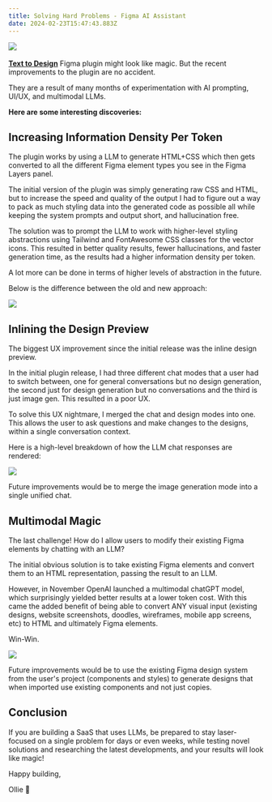 ```yaml
---
title: Solving Hard Problems - Figma AI Assistant
date: 2024-02-23T15:47:43.883Z
---
```

![](https://media.licdn.com/dms/image/D5612AQGCDqUZqrl_Fg/article-inline_image-shrink_1500_2232/0/1705332400709?e=1714003200&v=beta&t=vYlqCtW1foatvl5ZAd2dZ8UN3Ptrj9PgYaA2JXOTIXA)\
\
**[Text to Design](https://www.figma.com/community/plugin/1234140943476658588/text-to-design-ai-assistant)** Figma plugin might look like magic. But the recent improvements to the plugin are no accident.

They are a result of many months of experimentation with AI prompting, UI/UX, and multimodal LLMs.

**Here are some interesting discoveries:**

## Increasing Information Density Per Token

The plugin works by using a LLM to generate HTML+CSS which then gets converted to all the different Figma element types you see in the Figma Layers panel.

The initial version of the plugin was simply generating raw CSS and HTML, but to increase the speed and quality of the output I had to figure out a way to pack as much styling data into the generated code as possible all while keeping the system prompts and output short, and hallucination free.

The solution was to prompt the LLM to work with higher-level styling abstractions using Tailwind and FontAwesome CSS classes for the vector icons. This resulted in better quality results, fewer hallucinations, and faster generation time, as the results had a higher information density per token.

A lot more can be done in terms of higher levels of abstraction in the future.

Below is the difference between the old and new approach:

![](https://media.licdn.com/dms/image/D5612AQEbZ_MPzRNo1w/article-inline_image-shrink_1000_1488/0/1705332100717?e=1714003200&v=beta&t=uWPM9A9AYedaiwkCbA3_8GP4iF3Gdl247OgiRReyWvk)

## Inlining the Design Preview

The biggest UX improvement since the initial release was the inline design preview.

In the initial plugin release, I had three different chat modes that a user had to switch between, one for general conversations but no design generation, the second just for design generation but no conversations and the third is just image gen. This resulted in a poor UX.

To solve this UX nightmare, I merged the chat and design modes into one. This allows the user to ask questions and make changes to the designs, within a single conversation context.

Here is a high-level breakdown of how the LLM chat responses are rendered:

![](https://media.licdn.com/dms/image/D5612AQEI-_EbFUitGw/article-inline_image-shrink_1000_1488/0/1705332112630?e=1714003200&v=beta&t=UclTcy7Ppn4TS77_DKUeqDCeoPlws_4ZqhJroovluJo)

Future improvements would be to merge the image generation mode into a single unified chat.

## Multimodal Magic

The last challenge! How do I allow users to modify their existing Figma elements by chatting with an LLM?

The initial obvious solution is to take existing Figma elements and convert them to an HTML representation, passing the result to an LLM.

However, in November OpenAI launched a multimodal chatGPT model, which surprisingly yielded better results at a lower token cost. With this came the added benefit of being able to convert ANY visual input (existing designs, website screenshots, doodles, wireframes, mobile app screens, etc) to HTML and ultimately Figma elements.

Win-Win.

![](https://media.licdn.com/dms/image/D5612AQEj8pNr8cTeZw/article-inline_image-shrink_1000_1488/0/1705332123990?e=1714003200&v=beta&t=ax-RIKB35a6E4lg-gtiZicYmEAnrlXHEXms9m4t491A)

Future improvements would be to use the existing Figma design system from the user's project (components and styles) to generate designs that when imported use existing components and not just copies.

## Conclusion

If you are building a SaaS that uses LLMs, be prepared to stay laser-focused on a single problem for days or even weeks, while testing novel solutions and researching the latest developments, and your results will look like magic!

Happy building,

Ollie 🍻